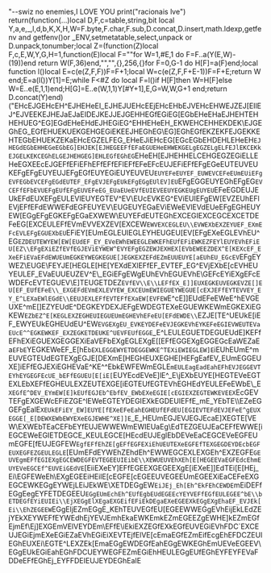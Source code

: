 "--swiz no enemies,I LOVE YOU
print("racionais lve")
return(function(...)local D,F,c=table,string,bit local Y,a,e,_,l,d,b,K,X,H,W=F.byte,F.char,F.sub,D.concat,D.insert,math.ldexp,getfenv and getfenv()or _ENV,setmetatable,select,unpack or D.unpack,tonumber;local Z=(function(Z)local F,c,E,W,Y,G,H=1,function(E)local F=""for W=1,#E,1 do F=F..a(Y(E,W)-(19))end return W(F,36)end,"","",{},256,{}for F=0,G-1 do H[F]=a(F)end;local function l()local E=c(e(Z,F,F))F=F+1;local W=c(e(Z,F,F+E-1))F=F+E;return W end;E=a(l())Y[1]=E;while F<#Z do local F=l()if H[F]then W=H[F]else W=E..e(E,1,1)end;H[G]=E..e(W,1,1)Y[#Y+1],E,G=W,W,G+1 end;return D.concat(Y)end)("EHcEJGEHcEH^EJHEHeEI_EJHEJUEHcEEjEHcEHbEJVEHcEHWEJZEJ[EIlEJ^EJVEEKEJHEJaEJaEIDEJKEJJEJGEHHEGfEGiEG[EGbEHeEHaEJHEHTEHHEHUEG^EG]EGdEHeEHdEJHEGiEG^EHHEHeEH_EKWEHCEHHEKDEK\\EJGEGhEG_EGfEHUEKUEKGEHGEGiEKEEJHEGhEG\\EG]EGhEGfEKZEKFEJGEKKEHTEGbEHUEKZEKaEHcEGZELFEG_EHeEJiEHcEG[EGcEGbEHDEHLEHeEH`EJHEGdEGbEHHEGeEGbEG]EHJEK[EJHEGEEFfEFaEGUEHeEHWEKGELgEGZELgELFEJlEKCEKkEJGELKEKCEGhELGEJHEHGEG]EHLEGfEGhEG`EHeEH[EJHEHHELCEHGEGZEGiELLEHeEGXEEcEJGEFfEFiEFhEFfEFfEFlEFfEFeEFcEUJEFiEFfEFgEGeEUTEUVEUKEFgEFgEUYEUJEFgEGfEUYEGiEUYEUVEU`EUYEFeEUYEF_EUWEVCEFeEUmEUiEFgEVFEGbEVCEFgEGdEUTEF_EFgEVJEFgEUkEFgEGgEUlEV]EU`EFgEGGEUYEGhEFgEG`EVCEFfEFbEVUEFgEUfEFgEUVEFeEG_EUaEUeEVfEUIEVEEUYEGKEUgEUYEU`EFeEGDEUJEUkEFdEUXEFgEULEVlEUYEGTEV^EV\\EUcEVKEG^EViEUIEFgEW[EVZEUhEFlEVjEFfEFdEWWEFdEGFEUYEV\\EUGEUYEGaEViEWeEVlEVdEUeEFgEGHEUYEW[EGgEFgEGKEFgEGaEXWEW\\EUYEFdEUTEGhEXCEGIEXCEGCEXCETDEFeEG[EXCEULEFfEVmEVVEXZEV[EXCEW`EWVEXCEGLEU\\EVWEXbEXZEYUEF_EXmEFcEVLEFgEGUEXbEU`EFiEY[EUmEGLEUIEGLEYHEUGEU[EV[EFgEXeEGLEVhEU^EG`EZDEUTEWYEW[EW[EUdEF_EY_EVeEWhEWEEGLEWKEFhEUfEFiEWKEZFEYlEUYEVhEFiEU[EZ\\EFgEXiEZfEVfEGJEViEYWEW^EVYEFgEGZEWJEXHEX[EVbEWEEZDEX^E[KEXcEF_EXeEFiEVaEFdEWUEUmEGKEYWEGKEGUE[JEGKEXZEFdEZmEUUEUYE[aEUhEU_EGcEV`EFgEYWEZ\\EUGE\\FEYJE[HEGLE[HE[YEXdEXlEFfEF_EVTEF_EG^EVjEXbE[cEVHEUYEULEF_EVaEUUEUZEV^E\\_EGiEFgEWgEUhEVhEGUEVhE\\GEFcEYiEXgEFcEWDEFcEVTEGUEV\\E]TEUGETDEZ`EVfEV\\E\\LEFfEX_E]]EUXEGKEUVEGKEVZE[]EU[EF_EUfEFeE\\_EXGEFdEVmEXLEVYEW_EXCEUmEWIEGUEYWEGUE[cEXJEFfEYTEVVEY_EY_E^LEXaEWlEGdE\\EEUJEXLEFfEVTEFfEXaEW[EVFEW`E^cE]]EUdEFeEWeE^hEVGEUXE^mE[]EZYEUdE^DEGKEYDEXJEFgEWDEGTEXeEGUEWKEWmEGKEXiEGKEW`EZbEZ^E[KEGLEXZEGHEUIEGUEUmEGHEVhEFeEU[EFdEWDE\\`EZJE[TE^UEUkE[iEF_EWYEUkEGHEUdEU^EW`EVGEXgEU_EVKEYDEFeEVJEGKEVhEYKEFeEGIEVWEUTEVaEUcE^^EGKEWKEF_EXZEGKETDEUKE^UEVFEUfEGGE`_E^LEULEGUETDEGUEUdE]KEFfEFhEXiEGUEXGEGGEXiEaVEFbEXgEGLEXgE[[EFfEGGEXgEGGEGcEaWEZaEa`EFbE`YEGKEWeEF_E[hE`bEXLEGGEWYETDEGGEWKE^TEXiEWIEGLEW]E`iEUhEUmE^mEUVEGTEUdEGTEXgEGJE[DEXmE[HEGHEUXEGHE[HEFgEafEV_EUmEGGEUXE]iEFfEGJEXiEGHEVaE^KE^^EbkEWFEWmEGLE`mEULEagEadEahEFhEVJEGGEVTEYhEYGEGFEcUE_bEFfEGUEU[E[iE[`EUYEcdEVeE]lE^_E\\jEXbEUYE[HEGTEVeEGTEXLEbXEFfEGHEULEXZEUTEXGE[iEGTEUfEGTEVhEGHEdYEULEFeEWbE\\_E`XEGfE^DEV_EYmEW[E]kEUfEGJEb^EbfEV_EWbEXeEGIE[cEGIEXZEGTEWKEVEEX`EcGEVTEFgEXGEWcEFiEZGE^lEWeEGTEYDEGIEXkEGDEUIEFfE_mE_YEbTE\\\\EZeEGGEFgEalE`XEUkEFiEY_EW]EUYE[fEXeEFeEahEGHEUfEFdEU[EGIEVTEFdEVJEFeE^gEUXEGGE[_E[DEWXEWbEWYEXeEGJEWHE^XE]]E`_E_HEUmEGJEVJEGJEcaE]XEGTE[VEW\\EXWEbTEaCEFbEYfEUJEWWEWmEWIEUaEg\\EdTEZGEUJEaCEFfEWWE[iEGCEWeEGIETDEGCE_KEULEGCE[HEcdEUJEglEbDEVeEaCEGCEVeEGFEUmEGFE[fEUJEGFEW`EgfEFfEhZE[gEFfEGFEXiEhUEUTEXeEGFEfTEXGEGDEYDEcbEGFEUXEGFEZGEULEGLE`[EUmEFdEYWEhZEhdEh^EWWEGCEXLEXGEh^EXZEGFE`GEUVEgmEFfEGIEXgEGCEWDEGFEVTEGEEUIEibE\\XEWUEUVEhXEh[E[HEGEEVaEGFEdcEhmEUYEVeEGCEf^EUVEiGEdVE`[EiiEXeEY]EFfEGEEXGEGEEXgE[iEXeE]]EdTEi[E[HEj_Ei\\EGFEWeEh\\EXgEGEEiHEilE[cEGFE[cEGEEUVEGEEUmEGEEXiEaCEFeEXGEGCEWKEGgEYWEjLEiJEkWE\\XETDEGgEW`EiJEj_Eh[Eh^EkFEhCEWDE`mEiDEFfEGgEegEYFETDEGEEU`EGgEUmEchEh^EUfEgbEUdEGEEcYEYVEFfEGfEULEGEE^bE\\bETDEGfEYiEUIEi\\EjXEGgElXEgaEXGEifEFiEkDEgaEXeEGEEXkEGgEXgEhaEF_EVJEk[Ei\\EhZEGEEW`EGgEljEZmEGgE_KEhTEUVEGfEU[EGEEWWEGgEVhEijEkLEdZEjYEkXEYWEFfEYWEdhEjYEVJEmhEkaEWKEmkEZmEGEEZgEWHE]kEZmEGfEjmEf\\Ej]EXGEmVElVEYDEm\\EFfE\\iEkiEXZEGfEXkEGfEUVEGiEVhFDC`EXCEUJEGiEjmEXeEGiEZaEVhEGiEiXEVTEjfElVE[cEmaEGfEZmEifEcgEhEFDCZEUIEGhEUXEi\\EGTE^LEXZEk[EmaEGgEWDEGfEahEGgEWKEGhEmUEVeEGEEV\\EGgEUkEGiEahEGhFDCUEYWEGFEZmEGiEhHEULEGgEUfEGhEYFEYFEVaFDDeEFfEGhEj_EYFFDEIEUJEYDEGhEaIE
